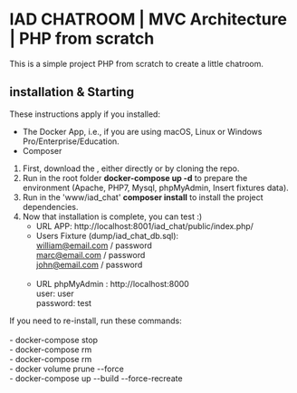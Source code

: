 # IAD CHATROOM | MVC Architecture | PHP from scratch 

This is a simple project PHP from scratch to create a little chatroom.

## installation & Starting 
These instructions apply if you installed:
  - The Docker App, i.e., if you are using macOS, Linux or Windows Pro/Enterprise/Education.
  - Composer
  
1. First, download the , either directly or by cloning the repo.
1. Run in the root folder **docker-compose up -d** to prepare the environment (Apache, PHP7, Mysql, phpMyAdmin, Insert fixtures data).
1. Run in the 'www/iad_chat' **composer install** to install the project dependencies.
1. Now that installation is complete, you can test :)
     - URL APP: http://localhost:8001/iad_chat/public/index.php/
     - Users Fixture (dump/iad_chat_db.sql): 
           <br> william@email.com / password
           <br> marc@email.com / password
           <br> john@email.com / password <br> <br>
     - URL phpMyAdmin : http://localhost:8000 
         <br> user: user 
         <br> password: test  
<div> If you need to re-install, run these commands: <br> <br>
 -  docker-compose stop    <br>
 -  docker-compose rm    <br>
 -  docker-compose rm    <br>
 -  docker volume prune --force  <br>
 -  docker-compose up --build --force-recreate <br>